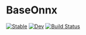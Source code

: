 # BaseOnnx

[![Stable](https://img.shields.io/badge/docs-stable-blue.svg)](https://opus111.github.io/BaseOnnx.jl/stable)
[![Dev](https://img.shields.io/badge/docs-dev-blue.svg)](https://opus111.github.io/BaseOnnx.jl/dev)
[![Build Status](https://travis-ci.com/opus111/BaseOnnx.jl.svg?branch=master)](https://travis-ci.com/opus111/BaseOnnx.jl)
